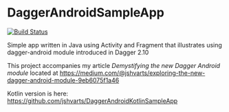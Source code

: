 # DaggerAndroidSampleApp

[![Build Status](https://travis-ci.org/jshvarts/DaggerAndroidSampleApp.svg?branch=master)](https://travis-ci.org/jshvarts/DaggerAndroidSampleApp)

Simple app written in Java using Activity and Fragment that illustrates using dagger-android module introduced in Dagger 2.10

This project accompanies my article *Demystifying the new Dagger Android module* located at https://medium.com/@jshvarts/exploring-the-new-dagger-android-module-9eb6075f1a46

Kotlin version is here: https://github.com/jshvarts/DaggerAndroidKotlinSampleApp

